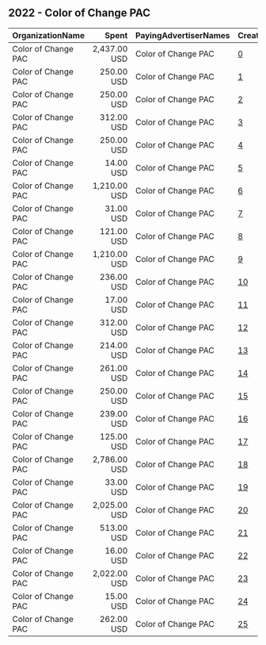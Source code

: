 ## 2022 - Color of Change PAC 
|OrganizationName|Spent|PayingAdvertiserNames|CreativeUrls|Impressions|Genders|AgeBrackets|CountryCodes|BillingAddresses|CandidateBallotInformation|
|:---|---:|:---|:---|---:|:---|:---|:---|:---|:---|
|Color of Change PAC|2,437.00 USD|Color of Change PAC|[0](https://www.snap.com/political-ads/asset/cf5ece843270e2ced4a45476d028645e9c916bafcf8a865498a338fc51e5de1e?mediaType=jpg)|796,831||18+|united states|"1714 Franklin St,Oakland,94612,US"|Jocelyn Benson MI SOS|
|Color of Change PAC|250.00 USD|Color of Change PAC|[1](https://www.snap.com/political-ads/asset/d7591247e27d248766e811c83cf0733e79010783cc9fe612495c9345af395181?mediaType=png)|263,515|||united states|"1714 Franklin St,Oakland,94612,US"|Satana Deberry for Durham DA|
|Color of Change PAC|250.00 USD|Color of Change PAC|[2](https://www.snap.com/political-ads/asset/e0993d557973fa437edcb238d67ffed75861f937b5e159bc8175e2725d5afacf?mediaType=png)|255,573|||united states|"1714 Franklin St,Oakland,94612,US"|Satana Deberry for Durham DA|
|Color of Change PAC|312.00 USD|Color of Change PAC|[3](https://www.snap.com/political-ads/asset/22323e33d1005dd8be5d24da213ec64aff9d9af4f79795fd86e257e93a1cd326?mediaType=jpeg)|113,519||18+|united states|"1714 Franklin St,Oakland,94612,US"|Damon Chetson|
|Color of Change PAC|250.00 USD|Color of Change PAC|[4](https://www.snap.com/political-ads/asset/6d0ef78951b8009bd505854e81c52173f94efe2d9b4c3af13e79d0116d18fd21?mediaType=png)|257,811|||united states|"1714 Franklin St,Oakland,94612,US"|Satana Deberry for Durham DA|
|Color of Change PAC|14.00 USD|Color of Change PAC|[5](https://www.snap.com/political-ads/asset/d28765f57bc191752ec28483e6f4171c144d82f0591483d90f5cc7b5902009d9?mediaType=png)|4,320||18+|united states|"1714 Franklin St,Oakland,94612,US"|Damon Chetson|
|Color of Change PAC|1,210.00 USD|Color of Change PAC|[6](https://www.snap.com/political-ads/asset/7feefe2cffc330152a9012cee6724cbdeaef5399ad23f8208c74cd2671b5514d?mediaType=jpg)|395,148||18+|united states|"1714 Franklin St,Oakland,94612,US"|Keith Ellison MN Attorney General|
|Color of Change PAC|31.00 USD|Color of Change PAC|[7](https://www.snap.com/political-ads/asset/d28765f57bc191752ec28483e6f4171c144d82f0591483d90f5cc7b5902009d9?mediaType=png)|9,484||18+|united states|"1714 Franklin St,Oakland,94612,US"|Damon Chetson|
|Color of Change PAC|121.00 USD|Color of Change PAC|[8](https://www.snap.com/political-ads/asset/d28765f57bc191752ec28483e6f4171c144d82f0591483d90f5cc7b5902009d9?mediaType=png)|51,717||18+|united states|"1714 Franklin St,Oakland,94612,US"|Damon Chetson|
|Color of Change PAC|1,210.00 USD|Color of Change PAC|[9](https://www.snap.com/political-ads/asset/55d536abeca42e8ae585d17e1c9f0b4646d78040cebb5a831b2a9a2450c557df?mediaType=jpg)|394,255||18+|united states|"1714 Franklin St,Oakland,94612,US"|Mary Moriarty Hennepin County Attorney|
|Color of Change PAC|236.00 USD|Color of Change PAC|[10](https://www.snap.com/political-ads/asset/46445ca8db521668483cfb16a74140188da385544c25413e21f5cc601ab32e6d?mediaType=jpg)|61,108||18+|united states|"1714 Franklin St,Oakland,94612,US"|Mandela Barnes US Senator for WI|
|Color of Change PAC|17.00 USD|Color of Change PAC|[11](https://www.snap.com/political-ads/asset/c0203d30c62c2bc02606b509c656f2781c287adc4af248ecebb47bf54cfce138?mediaType=png)|7,731||18+|united states|"1714 Franklin St,Oakland,94612,US"|Damon Chetson|
|Color of Change PAC|312.00 USD|Color of Change PAC|[12](https://www.snap.com/political-ads/asset/22323e33d1005dd8be5d24da213ec64aff9d9af4f79795fd86e257e93a1cd326?mediaType=jpeg)|62,775||18+|united states|"1714 Franklin St,Oakland,94612,US"|Damon Chetson|
|Color of Change PAC|214.00 USD|Color of Change PAC|[13](https://www.snap.com/political-ads/asset/adb64fb0ed6f667ff9db85f36678a61727bbe8ae439023a2c5cd380f4f3d89af?mediaType=jpg)|70,510||18+|united states|"1714 Franklin St,Oakland,94612,US"|Bee Nguyen GA SOS|
|Color of Change PAC|261.00 USD|Color of Change PAC|[14](https://www.snap.com/political-ads/asset/7feefe2cffc330152a9012cee6724cbdeaef5399ad23f8208c74cd2671b5514d?mediaType=jpg)|66,745||18+|united states|"1714 Franklin St,Oakland,94612,US"|Keith Ellison MN Attorney General|
|Color of Change PAC|250.00 USD|Color of Change PAC|[15](https://www.snap.com/political-ads/asset/3747519ea98caf424af1575a111905e2781c70c22b6f6405c5404ad02d1c499e?mediaType=png)|263,884|||united states|"1714 Franklin St,Oakland,94612,US"|Satana Deberry for Durham DA|
|Color of Change PAC|239.00 USD|Color of Change PAC|[16](https://www.snap.com/political-ads/asset/3b5dc2e4c12eab476884d13fc0f41a72262d21fdb5e7a47fb472ce0028ced7a0?mediaType=jpg)|63,908||18+|united states|"1714 Franklin St,Oakland,94612,US"|Cheri Beasley US Senator for NC|
|Color of Change PAC|125.00 USD|Color of Change PAC|[17](https://www.snap.com/political-ads/asset/c0203d30c62c2bc02606b509c656f2781c287adc4af248ecebb47bf54cfce138?mediaType=png)|35,311||18+|united states|"1714 Franklin St,Oakland,94612,US"|Damon Chetson|
|Color of Change PAC|2,786.00 USD|Color of Change PAC|[18](https://www.snap.com/political-ads/asset/adb64fb0ed6f667ff9db85f36678a61727bbe8ae439023a2c5cd380f4f3d89af?mediaType=jpg)|904,247||18+|united states|"1714 Franklin St,Oakland,94612,US"|Bee Nguyen GA SOS|
|Color of Change PAC|33.00 USD|Color of Change PAC|[19](https://www.snap.com/political-ads/asset/c0203d30c62c2bc02606b509c656f2781c287adc4af248ecebb47bf54cfce138?mediaType=png)|14,422||18+|united states|"1714 Franklin St,Oakland,94612,US"|Damon Chetson|
|Color of Change PAC|2,025.00 USD|Color of Change PAC|[20](https://www.snap.com/political-ads/asset/46445ca8db521668483cfb16a74140188da385544c25413e21f5cc601ab32e6d?mediaType=jpg)|656,945||18+|united states|"1714 Franklin St,Oakland,94612,US"|Mandela Barnes US Senator for WI|
|Color of Change PAC|513.00 USD|Color of Change PAC|[21](https://www.snap.com/political-ads/asset/cf5ece843270e2ced4a45476d028645e9c916bafcf8a865498a338fc51e5de1e?mediaType=jpg)|122,522||18+|united states|"1714 Franklin St,Oakland,94612,US"|Jocelyn Benson MI SOS|
|Color of Change PAC|16.00 USD|Color of Change PAC|[22](https://www.snap.com/political-ads/asset/c0203d30c62c2bc02606b509c656f2781c287adc4af248ecebb47bf54cfce138?mediaType=png)|4,941||18+|united states|"1714 Franklin St,Oakland,94612,US"|Damon Chetson|
|Color of Change PAC|2,022.00 USD|Color of Change PAC|[23](https://www.snap.com/political-ads/asset/3b5dc2e4c12eab476884d13fc0f41a72262d21fdb5e7a47fb472ce0028ced7a0?mediaType=jpg)|656,394||18+|united states|"1714 Franklin St,Oakland,94612,US"|Cheri Beasley US Senator for NC|
|Color of Change PAC|15.00 USD|Color of Change PAC|[24](https://www.snap.com/political-ads/asset/d28765f57bc191752ec28483e6f4171c144d82f0591483d90f5cc7b5902009d9?mediaType=png)|6,697||18+|united states|"1714 Franklin St,Oakland,94612,US"|Damon Chetson|
|Color of Change PAC|262.00 USD|Color of Change PAC|[25](https://www.snap.com/political-ads/asset/55d536abeca42e8ae585d17e1c9f0b4646d78040cebb5a831b2a9a2450c557df?mediaType=jpg)|66,469||18+|united states|"1714 Franklin St,Oakland,94612,US"|Mary Moriarty Hennepin County Attorney|
